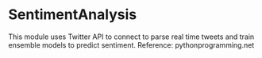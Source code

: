 # SentimentAnalysis
This module uses Twitter API to connect to parse real time tweets and train ensemble models to predict sentiment. Reference: pythonprogramming.net
